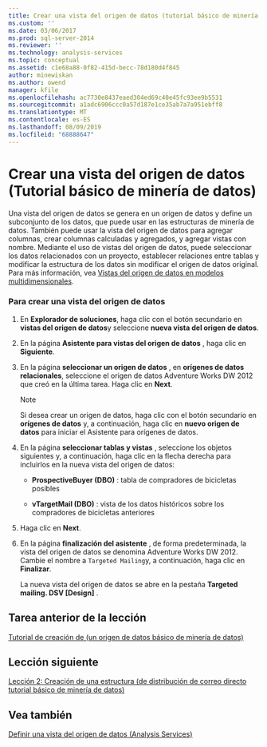 ```yaml
---
title: Crear una vista del origen de datos (tutorial básico de minería de datos) | Microsoft Docs
ms.custom: ''
ms.date: 03/06/2017
ms.prod: sql-server-2014
ms.reviewer: ''
ms.technology: analysis-services
ms.topic: conceptual
ms.assetid: c1e68a88-0f82-415d-becc-78d180d4f845
author: minewiskan
ms.author: owend
manager: kfile
ms.openlocfilehash: ac7730e8437eaed304ed69c40e45fc93ee9b5531
ms.sourcegitcommit: a1adc6906ccc0a57d187e1ce35ab7a7a951ebff8
ms.translationtype: MT
ms.contentlocale: es-ES
ms.lasthandoff: 08/09/2019
ms.locfileid: "68888647"
---
```

# <a name="creating-a-data-source-view-basic-data-mining-tutorial"></a>Crear una vista del origen de datos (Tutorial básico de minería de datos)
  Una vista del origen de datos se genera en un origen de datos y define un subconjunto de los datos, que puede usar en las estructuras de minería de datos. También puede usar la vista del origen de datos para agregar columnas, crear columnas calculadas y agregados, y agregar vistas con nombre. Mediante el uso de vistas del origen de datos, puede seleccionar los datos relacionados con un proyecto, establecer relaciones entre tablas y modificar la estructura de los datos sin modificar el origen de datos original. Para más información, vea [Vistas del origen de datos en modelos multidimensionales](https://docs.microsoft.com/analysis-services/multidimensional-models/data-source-views-in-multidimensional-models).  
  
### <a name="to-create-a-data-source-view"></a>Para crear una vista del origen de datos  
  
1.  En **Explorador de soluciones**, haga clic con el botón secundario en **vistas del origen de datos**y seleccione **nueva vista del origen de datos**.  
  
2.  En la página **Asistente para vistas del origen de datos** , haga clic en **Siguiente**.  
  
3.  En la página **seleccionar un origen de datos** , en **orígenes de datos relacionales**, seleccione el origen de datos Adventure Works DW 2012 que creó en la última tarea. Haga clic en **Next**.  
  
    > [!NOTE]  
    >  Si desea crear un origen de datos, haga clic con el botón secundario en **orígenes de datos** y, a continuación, haga clic en **nuevo origen de datos** para iniciar el Asistente para orígenes de datos.  
  
4.  En la página **seleccionar tablas y vistas** , seleccione los objetos siguientes y, a continuación, haga clic en la flecha derecha para incluirlos en la nueva vista del origen de datos:  
  
    -   **ProspectiveBuyer (DBO)** : tabla de compradores de bicicletas posibles  
  
    -   **vTargetMail (DBO)** : vista de los datos históricos sobre los compradores de bicicletas anteriores  
  
5.  Haga clic en **Next**.  
  
6.  En la página **finalización del asistente** , de forma predeterminada, la vista del origen de datos se denomina Adventure Works DW 2012. Cambie el nombre a `Targeted Mailing`y, a continuación, haga clic en **Finalizar**.  
  
     La nueva vista del origen de datos se abre en la pestaña **Targeted mailing. DSV [Design]** .  
  
## <a name="previous-task-in-lesson"></a>Tarea anterior de la lección  
 [Tutorial de creación de &#40;un origen de datos básico de minería de datos&#41;](../../2014/tutorials/creating-a-data-source-basic-data-mining-tutorial.md)  
  
## <a name="next-lesson"></a>Lección siguiente  
 [Lección 2: Creación de una estructura &#40;de distribución de correo directo tutorial básico de minería de datos&#41;](../../2014/tutorials/lesson-2-building-a-targeted-mailing-structure-basic-data-mining-tutorial.md)  
  
## <a name="see-also"></a>Vea también  
 [Definir una vista del origen de datos &#40;Analysis Services&#41;](https://docs.microsoft.com/analysis-services/multidimensional-models/defining-a-data-source-view-analysis-services)  
  
  
